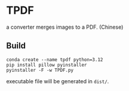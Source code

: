 # TPDF

a converter merges images to a PDF. (Chinese)

## Build

```shell
conda create --name tpdf python=3.12
pip install pillow pyinstaller
pyinstaller -F -w TPDF.py
```

executable file will be generated in `dist/`.
